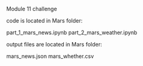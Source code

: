 Module 11 challenge

code is located in Mars folder:

part_1_mars_news.ipynb 
part_2_mars_weather.ipynb

output files are located in Mars folder:

mars_news.json
mars_whether.csv
